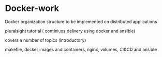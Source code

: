 # Docker-work
Docker organization structure to be implemented on distributed applications

pluralsight tutorial ( continiuos delivery using docker and ansible)

covers a number of topics (introductory)

makefile, docker images and containers, nginx, volumes, CI&CD and ansible
